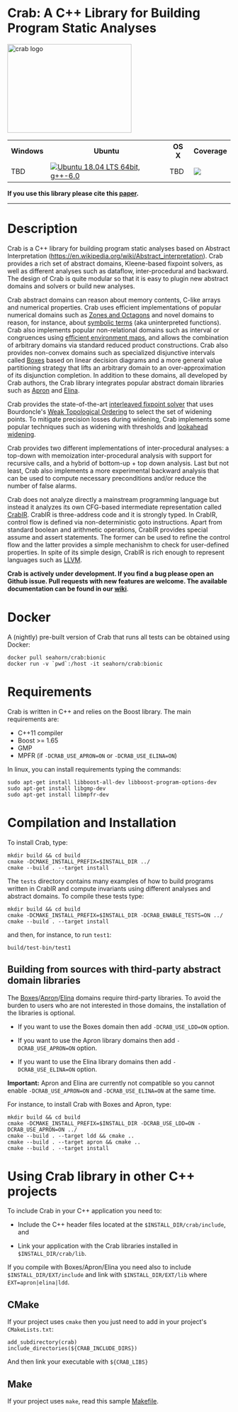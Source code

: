 # Crab: A C++ Library for Building Program Static Analyses #

<img src="http://i.imgur.com/IDKhq5h.png" alt="crab logo" width=280 height=200 />

<table>
  <tr>
    <th>Windows</th><th>Ubuntu</th><th>OS X</th><th>Coverage</th>
  </tr>
    <td>TBD</td>
    <td> <a href="https://github.com/seahorn/crab/actions"><img src="https://github.com/seahorn/crab/workflows/CI/badge.svg?branch=master" title="Ubuntu 18.04 LTS 64bit, g++-6.0"/></a> </td>
    <td>TBD</td>
    <td><a href="https://codecov.io/gh/seahorn/crab"><img src="https://codecov.io/gh/seahorn/crab/branch/master/graph/badge.svg" /></a></td>
  </tr>
</table>


**If you use this library please cite this [paper](https://dblp.uni-trier.de/rec/conf/vstte/GurfinkelN21.html).**

---

# Description #

Crab is a C++ library for building program static analyses based on
Abstract Interpretation
(https://en.wikipedia.org/wiki/Abstract_interpretation). Crab provides
a rich set of abstract domains, Kleene-based fixpoint solvers, as well
as different analyses such as dataflow, inter-procedural and
backward. The design of Crab is quite modular so that it is easy to
plugin new abstract domains and solvers or build new analyses.

Crab abstract domains can reason about memory contents, C-like arrays
and numerical properties. Crab uses efficient implementations of
popular numerical domains such as [Zones and
Octagons](https://dl.acm.org/doi/abs/10.1145/3457885) and novel
domains to reason, for instance, about [symbolic
terms](https://dl.acm.org/doi/10.1007/978-3-662-49122-5_4) (aka
uninterpreted functions). Crab also implements popular non-relational
domains such as interval or congruences using [efficient environment
maps](https://citeseerx.ist.psu.edu/viewdoc/summary?doi=10.1.1.37.5452),
and allows the combination of arbitrary domains via standard reduced
product constructions. Crab also provides non-convex domains such as
specialized disjunctive intervals called
[Boxes](https://link.springer.com/chapter/10.1007/978-3-642-15769-1_18)
based on linear decision diagrams and a more general value
partitioning strategy that lifts an arbitrary domain to an
over-approximation of its disjunction completion. In addition to these
domains, all developed by Crab authors, the Crab library integrates
popular abstract domain libraries such as
[Apron](https://github.com/antoinemine/apron) and
[Elina](http://elina.ethz.ch/).

Crab provides the state-of-the-art [interleaved fixpoint
solver](https://link.springer.com/chapter/10.1007/978-3-642-38856-9_4)
that uses Bourdoncle's [Weak Topological
Ordering](https://link.springer.com/chapter/10.1007/BFb0039704) to
select the set of widening points. To mitigate precision losses during
widening, Crab implements some popular techniques such as widening
with thresholds and [lookahead
widening](https://link.springer.com/chapter/10.1007/11817963_41).

Crab provides two different implementations of inter-procedural
analyses: a top-down with memoization inter-procedural analysis with
support for recursive calls, and a hybrid of bottom-up + top down
analysis. Last but not least, Crab also implements a more experimental
backward analysis that can be used to compute necessary preconditions
and/or reduce the number of false alarms.

Crab does not analyze directly a mainstream programming language but
instead it analyzes its own CFG-based intermediate representation
called
[CrabIR](https://link.springer.com/chapter/10.1007/978-3-030-95561-8_8).
CrabIR is three-address code and it is strongly typed. In CrabIR,
control flow is defined via non-deterministic goto instructions. Apart
from standard boolean and arithmetic operations, CrabIR provides
special assume and assert statements. The former can be used to refine
the control flow and the latter provides a simple mechanishm to check
for user-defined properties. In spite of its simple design, CrabIR is
rich enough to represent languages such as
[LLVM](https://github.com/seahorn/clam).

**Crab is actively under development. If you find a bug please open an
Github issue. Pull requests with new features are welcome.  The
available documentation can be found in our
[wiki](https://github.com/seahorn/crab/wiki/Home)**.

# Docker # 

A (nightly) pre-built version of Crab that runs all tests can be
obtained using Docker:


``` shell
docker pull seahorn/crab:bionic
docker run -v `pwd`:/host -it seahorn/crab:bionic
```

# Requirements #

Crab is written in C++ and relies on the Boost library. The main
requirements are:

- C++11 compiler 
- Boost >= 1.65
- GMP 
- MPFR (if `-DCRAB_USE_APRON=ON` or `-DCRAB_USE_ELINA=ON`)

In linux, you can install requirements typing the commands:

	sudo apt-get install libboost-all-dev libboost-program-options-dev
    sudo apt-get install libgmp-dev
    sudo apt-get install libmpfr-dev	

# Compilation and Installation #

To install Crab, type:

	mkdir build && cd build
    cmake -DCMAKE_INSTALL_PREFIX=$INSTALL_DIR ../
    cmake --build . --target install 

The `tests` directory contains many examples of how to build programs
written in CrabIR and compute invariants using different analyses and
abstract domains. To compile these tests type:

	mkdir build && cd build
    cmake -DCMAKE_INSTALL_PREFIX=$INSTALL_DIR -DCRAB_ENABLE_TESTS=ON ../	
    cmake --build . --target install 	

and then, for instance, to run `test1`:

    build/test-bin/test1
    
## Building from sources with third-party abstract domain libraries ##

The [Boxes](https://github.com/seahorn/ldd)/[Apron](https://github.com/antoinemine/apron)/[Elina](https://github.com/eth-sri/ELINA) domains require third-party libraries. To avoid
the burden to users who are not interested in those domains, the
installation of the libraries is optional.

- If you want to use the Boxes domain then add `-DCRAB_USE_LDD=ON` option.

- If you want to use the Apron library domains then add
  `-DCRAB_USE_APRON=ON` option.

- If you want to use the Elina library domains then add
  `-DCRAB_USE_ELINA=ON` option.

**Important:** Apron and Elina are currently not compatible so you
cannot enable `-DCRAB_USE_APRON=ON` and `-DCRAB_USE_ELINA=ON` at the same time. 
	
For instance, to install Crab with Boxes and Apron, type:

	mkdir build && cd build
    cmake -DCMAKE_INSTALL_PREFIX=$INSTALL_DIR -DCRAB_USE_LDD=ON -DCRAB_USE_APRON=ON ../
	cmake --build . --target ldd && cmake ..
	cmake --build . --target apron && cmake ..	
    cmake --build . --target install 	


# Using Crab library in other C++ projects #

To include Crab in your C++ application you need to:

- Include the C++ header files located at the
`$INSTALL_DIR/crab/include`, and
 
- Link your application with the Crab libraries installed in
`$INSTALL_DIR/crab/lib`.

If you compile with Boxes/Apron/Elina you need also to include
`$INSTALL_DIR/EXT/include` and link with `$INSTALL_DIR/EXT/lib`
where `EXT=apron|elina|ldd`.

## CMake ## 

If your project uses `cmake` then you just need to add in your project's `CMakeLists.txt`:

```
add_subdirectory(crab)
include_directories(${CRAB_INCLUDE_DIRS})
```

And then link your executable with `${CRAB_LIBS}`

## Make ## 

If your project uses `make`, read this
sample [Makefile](https://github.com/seahorn/crab/blob/master/make/Makefile).
